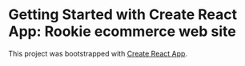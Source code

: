 # Getting Started with Create React App: Rookie ecommerce web site 

This project was bootstrapped with [Create React App](https://github.com/facebook/create-react-app).
